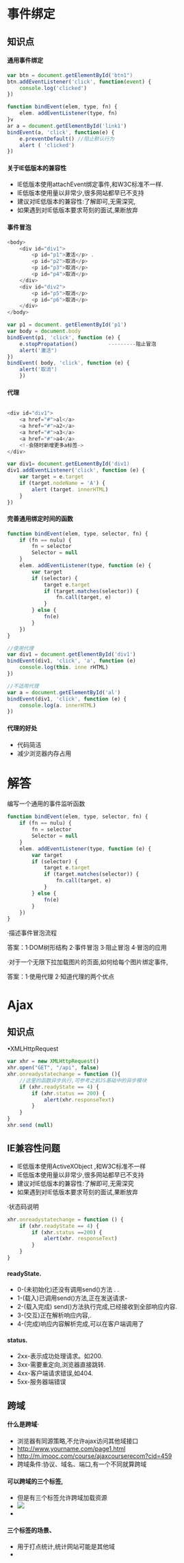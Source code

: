 # 事件绑定

## 知识点
#### 通用事件绑定
```js
var btn = document.getElementById('btn1") 
btn.addEventListener('click', function(event) { 
    console.log('clicked')
})

function bindEvent(elem, type, fn) { 
    elem. addEventListener(type, fn)
}v
ar a = document.getElementById('link1') 
bindEvent(a, 'click', function(e) { 
    e.preventDefault() //阻止默认行为 
    alert ( 'clicked')
})
```
#### 关于IE低版本的兼容性
- IE低版本使用attachEvent绑定事件,和W3C标准不一样. 
- IE低版本使用量以非常少,很多网站都早已不支持
- 建议对IE低版本的兼容性:了解即可,无需深究,
- 如果遇到对IE低版本要求苛刻的面试,果断放弃

#### 事件冒泡

```js
<body>
    <div id="div1"> 
        <p id="p1">激活</p> .
        <p id="p2">取消</p>
        <p id="p3">取消</p> 
        <p id="p4">取消</p> 
    </div>
    <div id="div2">
        <p id="p5">取消</p> 
        <p id="p6">取消</p> 
    </div>
</body>
```
```js
var p1 = document. getElementById('p1') 
var body = document.body
bindEvent(p1, 'click', function (e) {
    e.stopPropatation()          ---------阻止冒泡
    alert('激活")
}) 
bindEvent( body, 'click', function (e) { 
    alert('取消") 
    })
```


#### 代理

```js

<div id="div1">
    <a href="#">al</a> 
    <a href="#">a2</a> 
    <a href="#">a3</a> 
    <a href="#">a4</a>
    <!-会随时新增更多a标签->
</div>
```


```js
var div1= document.getELementById('div1) 
div1.addEventListener('click', function (e) { 
    var target = e.target 
    if (target.nodeName = 'А') { 
        alert (target. innerHTML)
    }
})

```
#### 完善通用绑定时间的函数

```js
function bindEvent(elem, type, selector, fn) { 
    if (fn == nulu) { 
        fn = selector 
        Selector = null 
    }
    elem. addEventListener(type, function (e) { 
        var target
        if (selector) { 
            target e.target
            if (target.matches(selector)) { 
                fn.call(target, e)
            }
        } else { 
            fn(e)
        }
    })
}

```


```js
//使用代理
var div1 = document.getElementById('div1') 
bindEvent(div1, 'click', 'a', function (e) 
    console.log(this. inne rHTML)
})

//不适用代理
var a = document.getElementById('al') 
bindEvent(div1, 'click', function (e) { 
    console.log(a. innerHTML)
})
```
#### 代理的好处
- 代码简洁
- 减少浏览器内存占用



# 解答
编写一个通用的事件监听函数

```js
function bindEvent(elem, type, selector, fn) { 
    if (fn == nulu) { 
        fn = selector 
        Selector = null 
    }
    elem. addEventListener(type, function (e) { 
        var target
        if (selector) { 
            target e.target
            if (target.matches(selector)) { 
                fn.call(target, e)
            }
        } else { 
            fn(e)
        }
    })
}

```

·描述事件冒泡流程

答案：1·DOM树形结构   2·事件冒泡   3·阻止冒泡    4·冒泡的应用


·对于一个无限下拉加载图片的页面,如何给每个图片绑定事件,

答案：1·使用代理   2·知道代理的两个优点


# Ajax

## 知识点
•XMLHttpRequest
```js
var xhr = new XMLHttpRequest() 
xhr.open("GET", "/api", false) 
xhr.onreadystatechange = function (){
    //这里的函数异步执行,可参考之前JS基础中的异步模块
    if (xhr.readyState == 4) { 
        if (xhr.status == 200) { 
            alert(xhr.responseText)
        }
    } 
}
xhr.send (null)

```
## IE兼容性问题
- IE低版本使用ActiveXObject ,和W3C标准不一样
- IE低版本使用量以非常少,很多网站都早已不支持
- 建议对IE低版本的兼容性:了解即可,无需深究
- 如果遇到对IE低版本要求苛刻的面试,果断放弃


·状态码说明
```js
xhr.onreadystatechange = function () {
    if (xhr.readyState == 4) {
        if (xhr.status ==200) { 
            alert(xhr. responseText)
        }
    }
}

```
#### readyState.
- 0-(未初始化)还没有调用send()方法 . .
- 1-(载入)已调用send()方法,正在发送请求-
- 2-(载入完成) send()方法执行完成,已经接收到全部响应内容.
- 3-(交互)正在解析响应内容,.
- 4-(完成)响应内容解析完成,可以在客户端调用了

#### status.
- 2xx-表示成功处理请求。如200.
- 3xx-需要重定向,浏览器直接跳转.
- 4xx-客户端请求错误,如404.
- 5xx-服务器端错误





## 跨域
#### 什么是跨域·
- 浏览器有同源策略,不允许ajax访问其他域接口
- http://www.yourname.com/page1.html
- http://m.imooc.com/course/ajaxcourserecom?cid=459
- 跨域条件:协议、域名、端口,有一个不同就算跨域

#### 可以跨域的三个标签, 
- 但是有三个标签允许跨域加载资源
- <img src=xxx>
- <link href=xxxx>

#### 三个标签的场景、 
- <img>用于打点统计,统计网站可能是其他域
- <link> <script>可以使用CDN , CDN的也是其他域 
- <script>可以用于JSONP ,马上讲解

#### 跨域注意事项
- 所有的跨域请求都必须经过信息提供方允许
- 如果未经允许即可获取,那是浏览器同源策略出现漏洞

#### JSONP实现原理
- 加载http://coding.m.imooc.com/classindex.html.
- 不一定服务器端真正有一个classindex.html文件,
- 服务器可以根据请求,动态生成一个文件,返回
- 同理于<script src="http://coding.m.imooc.com/agi.js">
```html
<script>
window.callback = function (data) { 
//这是我们跨域得到信息 
    console. Log (data) 
} 
</script>
<script src="http://coding.m.imooc.com/api.js"></script> 
<!--以上将返回 calLback({x:100, v:200})-->
```
#### 服务器端设置http header, 
- 另外一个解决跨域的简洁方法,需要服务器端来做
- 但是作为交互方,我们必须知道这个方法
- 是将来解决跨域问题的一个趋势
```js
//注意:不同后端语的写法可能不一样

//第二个参数填写允许跨域的域名称,不建议直接写"*"
response. setHeader("Access-Control-Allow-0rigin", "http:/a.com, http://b.com");
response. setHeader("Access-Control-ALlow-Headers", "X-Requested-with");
response. setHeader("Access-Control-A1Low-Methods", "PUT, POST, GET, DELETE, OPTIONS"):

//接收跨域的cookie
response. setHeader("Access-Control-ALLow-Credentials", "true");

```
# 解答
·手动编写一个ajax ,不依赖第三方库  (能默写出来，理解其中意义)
```js
var xhr = new XMLHttpRequest() 
xhr.open ("GET", "/api", false)
xhr.onreadystatechange = function () {
    //这里的函数异步执行,可参考之前JS基础中的异步模块
    if (xhr. readyState == 4) { 
        if (xhr.status = 200) { 
            alert (xhr. responseText)
        } 
    }
}
xhr.send(null)
```
·跨域的几种实现方式
1.JSONP
2·服务器端设置http header

# 存储
## 知识点

#### cookie
```
·本身用于客户端和服务器端通信
·但是它有本地存储的功能,于是就被"借用"
·使用document.cookie = .获取和修改即可
```

#### cookie用于存储的缺点、
```
.存储量太小,只有4KB
·所有http请求都带着,会影响获取资源的效率
·API简单,需要封装才能用document.cookie=...
```
#### locationStorage和sessionStorage
```
.HTML5专门为存储而设计,最大容量5M
.API简答易用
.localStorage.setltem(key, value); localStorage.getltem(key);
.iOS safari隐藏模式下
.localStorage.getltem会报错
·建议统一使用try-catch封装
```
cookie sessionStorage localStorage的区别
```
1.·容量
2.·是否会携带到ajax中 
3..API易用性
```



















